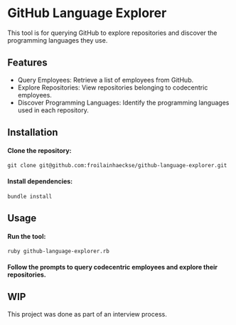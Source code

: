 # GitHub Language Explorer
This tool is for querying GitHub to explore repositories and discover the programming languages they use.

## Features
- Query Employees: Retrieve a list of employees from GitHub.
- Explore Repositories: View repositories belonging to codecentric employees.
- Discover Programming Languages: Identify the programming languages used in each repository.

## Installation
#### Clone the repository:

```git clone git@github.com:froilainhaeckse/github-language-explorer.git```

#### Install dependencies:
```bundle install```

## Usage
#### Run the tool:
```ruby github-language-explorer.rb```
#### Follow the prompts to query codecentric employees and explore their repositories.

## WIP
This project was done as part of an interview process.

